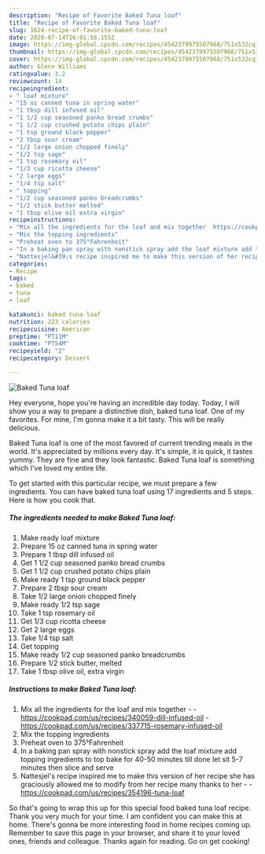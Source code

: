 ```yaml
---
description: "Recipe of Favorite Baked Tuna loaf"
title: "Recipe of Favorite Baked Tuna loaf"
slug: 1624-recipe-of-favorite-baked-tuna-loaf
date: 2020-07-14T16:01:58.155Z
image: https://img-global.cpcdn.com/recipes/4542379975507968/751x532cq70/baked-tuna-loaf-recipe-main-photo.jpg
thumbnail: https://img-global.cpcdn.com/recipes/4542379975507968/751x532cq70/baked-tuna-loaf-recipe-main-photo.jpg
cover: https://img-global.cpcdn.com/recipes/4542379975507968/751x532cq70/baked-tuna-loaf-recipe-main-photo.jpg
author: Glenn Williams
ratingvalue: 3.2
reviewcount: 14
recipeingredient:
- " loaf mixture"
- "15 oz canned tuna in spring water"
- "1 tbsp dill infused oil"
- "1 1/2 cup seasoned panko bread crumbs"
- "1 1/2 cup crushed potato chips plain"
- "1 tsp ground black pepper"
- "2 tbsp sour cream"
- "1/2 large onion chopped finely"
- "1/2 tsp sage"
- "1 tsp rosemary oil"
- "1/3 cup ricotta cheese"
- "2 large eggs"
- "1/4 tsp salt"
- " topping"
- "1/2 cup seasoned panko breadcrumbs"
- "1/2 stick butter melted"
- "1 tbsp olive oil extra virgin"
recipeinstructions:
- "Mix all the ingredients for the loaf and mix together  https://cookpad.com/us/recipes/340059-dill-infused-oil https://cookpad.com/us/recipes/337715-rosemary-infused-oil"
- "Mix the topping ingredients"
- "Preheat oven to 375°Fahrenheit"
- "In a baking pan spray with nonstick spray add the loaf mixture add topping ingredients to top bake for 40-50 minutes till done let sit 5-7 minutes then slice and serve"
- "Nattesjel&#39;s recipe inspired me to make this version of her recipe she has graciously allowed me to modify from her recipe many thanks to her  https://cookpad.com/us/recipes/354196-tuna-loaf"
categories:
- Recipe
tags:
- baked
- tuna
- loaf

katakunci: baked tuna loaf 
nutrition: 223 calories
recipecuisine: American
preptime: "PT11M"
cooktime: "PT54M"
recipeyield: "2"
recipecategory: Dessert

---
```



![Baked Tuna loaf](https://img-global.cpcdn.com/recipes/4542379975507968/751x532cq70/baked-tuna-loaf-recipe-main-photo.jpg)

Hey everyone, hope you're having an incredible day today. Today, I will show you a way to prepare a distinctive dish, baked tuna loaf. One of my favorites. For mine, I'm gonna make it a bit tasty. This will be really delicious.



Baked Tuna loaf is one of the most favored of current trending meals in the world. It's appreciated by millions every day. It's simple, it is quick, it tastes yummy. They are fine and they look fantastic. Baked Tuna loaf is something which I've loved my entire life.


To get started with this particular recipe, we must prepare a few ingredients. You can have baked tuna loaf using 17 ingredients and 5 steps. Here is how you cook that.

<!--inarticleads1-->

##### The ingredients needed to make Baked Tuna loaf:

1. Make ready  loaf mixture
1. Prepare 15 oz canned tuna in spring water
1. Prepare 1 tbsp dill infused oil
1. Get 1 1/2 cup seasoned panko bread crumbs
1. Get 1 1/2 cup crushed potato chips plain
1. Make ready 1 tsp ground black pepper
1. Prepare 2 tbsp sour cream
1. Take 1/2 large onion chopped finely
1. Make ready 1/2 tsp sage
1. Take 1 tsp rosemary oil
1. Get 1/3 cup ricotta cheese
1. Get 2 large eggs
1. Take 1/4 tsp salt
1. Get  topping
1. Make ready 1/2 cup seasoned panko breadcrumbs
1. Prepare 1/2 stick butter, melted
1. Take 1 tbsp olive oil, extra virgin




<!--inarticleads2-->

##### Instructions to make Baked Tuna loaf:

1. Mix all the ingredients for the loaf and mix together -  - https://cookpad.com/us/recipes/340059-dill-infused-oil - https://cookpad.com/us/recipes/337715-rosemary-infused-oil
1. Mix the topping ingredients
1. Preheat oven to 375°Fahrenheit
1. In a baking pan spray with nonstick spray add the loaf mixture add topping ingredients to top bake for 40-50 minutes till done let sit 5-7 minutes then slice and serve
1. Nattesjel&#39;s recipe inspired me to make this version of her recipe she has graciously allowed me to modify from her recipe many thanks to her -  - https://cookpad.com/us/recipes/354196-tuna-loaf




So that's going to wrap this up for this special food baked tuna loaf recipe. Thank you very much for your time. I am confident you can make this at home. There's gonna be more interesting food in home recipes coming up. Remember to save this page in your browser, and share it to your loved ones, friends and colleague. Thanks again for reading. Go on get cooking!
